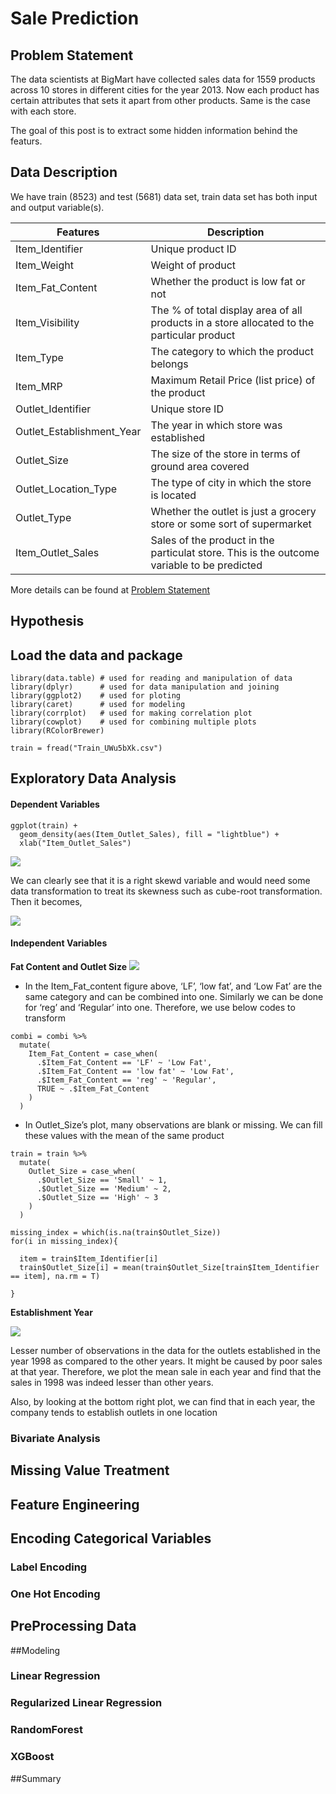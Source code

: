 # Sale Prediction

## Problem Statement
The data scientists at BigMart have collected sales data for 1559 products across 10 stores in different cities for the year 2013. Now each product has certain attributes that sets it apart from other products. Same is the case with each store.

The goal of this post is to extract some hidden information behind the featurs.


## Data Description
We have train (8523) and test (5681) data set, train data set has both input and output variable(s).

| Features | Description |
| --- | --- |
| Item_Identifier | Unique product ID |
| Item_Weight | Weight of product |
| Item_Fat_Content | Whether the product is low fat or not |
| Item_Visibility | The % of total display area of all products in a store allocated to the particular product|
| Item_Type | The category to which the product belongs|
| Item_MRP | Maximum Retail Price (list price) of the product |
| Outlet_Identifier | Unique store ID |
| Outlet_Establishment_Year | The year in which store was established |
| Outlet_Size | The size of the store in terms of ground area covered |
| Outlet_Location_Type | The type of city in which the store is located |
| Outlet_Type | Whether the outlet is just a grocery store or some sort of supermarket |
| Item_Outlet_Sales | Sales of the product in the particulat store. This is the outcome variable to be predicted | 

More details can be found at [Problem Statement](https://datahack.analyticsvidhya.com/contest/practice-problem-big-mart-sales-iii/)

## Hypothesis

## Load the data and package

```
library(data.table) # used for reading and manipulation of data
library(dplyr)      # used for data manipulation and joining
library(ggplot2)    # used for ploting 
library(caret)      # used for modeling
library(corrplot)   # used for making correlation plot
library(cowplot)    # used for combining multiple plots 
library(RColorBrewer)

train = fread("Train_UWu5bXk.csv")
```

## Exploratory Data Analysis
#### Dependent Variables
```
ggplot(train) + 
  geom_density(aes(Item_Outlet_Sales), fill = "lightblue") +
  xlab("Item_Outlet_Sales")
```
![](Pictures/1.png)

We can clearly see that it is a right skewd variable and would need some data transformation to treat its skewness such as cube-root transformation. Then it becomes,

![](Pictures/2.png)

#### Independent Variables
**Fat Content and Outlet Size**
![](Pictures/3.png)

- In the Item_Fat_content figure above, ‘LF’, ‘low fat’, and ‘Low Fat’ are the same category and can be combined into one. Similarly we can be done for ‘reg’ and ‘Regular’ into one. Therefore, we use below codes to transform

```
combi = combi %>%
  mutate(
    Item_Fat_Content = case_when(
      .$Item_Fat_Content == 'LF' ~ 'Low Fat',
      .$Item_Fat_Content == 'low fat' ~ 'Low Fat',
      .$Item_Fat_Content == 'reg' ~ 'Regular',
      TRUE ~ .$Item_Fat_Content
    )
  )
```

- In Outlet_Size’s plot, many observations are blank or missing. We can fill these values with the mean of the same product

```
train = train %>%
  mutate(
    Outlet_Size = case_when(
      .$Outlet_Size == 'Small' ~ 1,
      .$Outlet_Size == 'Medium' ~ 2,
      .$Outlet_Size == 'High' ~ 3
    )
  ) 

missing_index = which(is.na(train$Outlet_Size))
for(i in missing_index){
  
  item = train$Item_Identifier[i]
  train$Outlet_Size[i] = mean(train$Outlet_Size[train$Item_Identifier == item], na.rm = T)
  
}
```

**Establishment Year**

![](Pictures/4.png)

Lesser number of observations in the data for the outlets established in the year 1998 as compared to the other years. It might be caused by poor sales at that year. Therefore, we plot the mean sale in each year and find that the sales in 1998 was indeed lesser than other years.

Also, by looking at the bottom right plot, we can find that in each year, the company tends to establish
outlets in one location

### Bivariate Analysis
## Missing Value Treatment
## Feature Engineering
## Encoding Categorical Variables
### Label Encoding
### One Hot Encoding
## PreProcessing Data
##Modeling
### Linear Regression
### Regularized Linear Regression
### RandomForest
### XGBoost
##Summary
